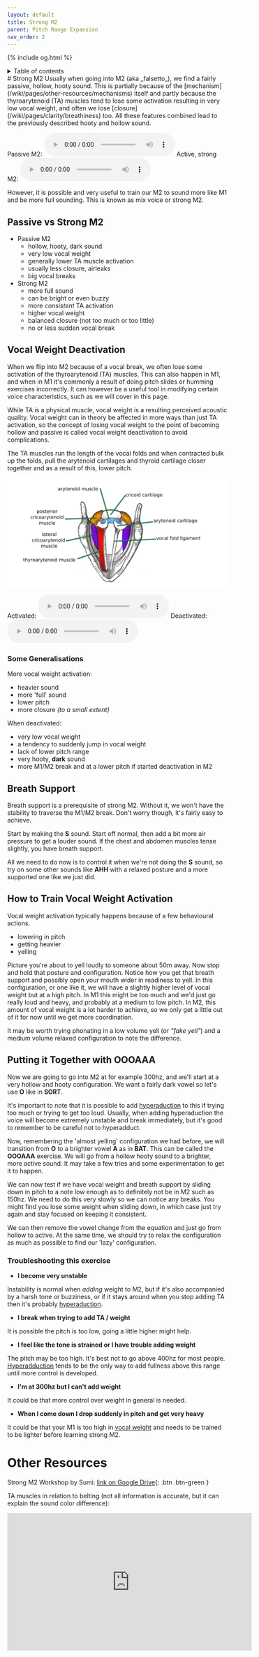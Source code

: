 ```yaml
---
layout: default
title: Strong M2
parent: Pitch Range Expansion
nav_order: 2
---
```

{% include og.html %}
<details closed markdown="block">
  <summary>
    Table of contents
  </summary>
{: .text-delta }
1. TOC
{:toc}
</details>
# Strong M2
Usually when going into M2 (aka _falsetto_), we find a fairly passive, hollow, hooty sound. This is partially because of the [mechanism](/wiki/pages/other-resources/mechanisms) itself and partly because the thyroarytenoid (TA) muscles tend to lose some activation resulting in very low vocal weight, and often we lose [closure](/wiki/pages/clarity/breathiness) too. All these features combined lead to the previously described hooty and hollow sound.

Passive M2:
<audio controls> <source src="/audio/tone-m2-passive.ogg" type="audio/ogg"> Your browser does not support the audio element. </audio>
Active, strong M2:
<audio controls> <source src="/audio/tone-m2-active.ogg" type="audio/ogg"> Your browser does not support the audio element. </audio>

However, it is possible and very useful to train our M2 to sound more like M1 and be more full sounding. This is known as mix voice or strong M2.

## Passive vs Strong M2
- Passive M2
  - hollow, hooty, dark sound
  - very low vocal weight
  - generally lower TA muscle activation
  - usually less closure, airleaks
  - big vocal breaks
- Strong M2
  - more full sound
  - can be bright or even buzzy
  - more _consistent_ TA activation
  - higher vocal weight
  - balanced closure (not too much or too little)
  - no or less sudden vocal break

## Vocal Weight Deactivation
When we flip into M2 because of a vocal break, we often lose some activation of the thyroarytenoid (TA) muscles. This can also happen in M1, and when in M1 it's commonly a result of doing pitch slides or humming exercises incorrectly. It can however be a useful tool in modifying certain voice characteristics, such as we will cover in this page.

While TA is a physical muscle, vocal weight is a resulting perceived acoustic quality. Vocal weight can in theory be affected in more ways than just TA activation, so the concept of losing vocal weight to the point of becoming hollow and passive is called vocal weight deactivation to avoid complications.

The TA muscles run the length of the vocal folds and when contracted bulk up the folds, pull the arytenoid cartilages and thyroid cartilage closer together and as a result of this, lower pitch.

![muscles](/img/diagram-larynx-intrinsic.jpg)

Activated:
<audio controls> <source src="/audio/ta-activation.ogg" type="audio/ogg"> Your browser does not support the audio element. </audio>
Deactivated:
<audio controls> <source src="/audio/ta-deactivation.ogg" type="audio/ogg"> Your browser does not support the audio element. </audio>


### Some Generalisations
More vocal weight activation:
- heavier sound
- more 'full' sound
- lower pitch
- more closure _(to a small extent)_

When deactivated:
- very low vocal weight
- a tendency to suddenly jump in vocal weight
- lack of lower pitch range
- very hooty, <b class="hlblue">dark</b> sound
- more M1/M2 break and at a lower pitch if started deactivation in M2


## Breath Support
Breath support is a prerequisite of strong M2. Without it, we won't have the stability to traverse the M1/M2 break. Don't worry though, it's fairly easy to achieve.

Start by making the <b class="hlblue">S</b> sound. Start off normal, then add a bit more air pressure to get a louder sound. If the chest and abdomen muscles tense slightly, you have breath support.

All we need to do now is to control it when we're not doing the <b class="hlblue">S</b> sound, so try on some other sounds like <b class="hlblue">AHH</b>  with a relaxed posture and a more supported one like we just did.


## How to Train Vocal Weight Activation
Vocal weight activation typically happens because of a few behavioural actions.
- lowering in pitch
- getting heavier
- yelling

Picture you're about to yell loudly to someone about 50m away. Now stop and hold that posture and configuration. Notice how you get that breath support and possibly open your mouth wider in readiness to yell. In this configuration, or one like it, we will have a slightly higher level of vocal weight but at a high pitch. In M1 this might be too much and we'd just go really loud and heavy, and probably at a medium to low pitch. In M2, this amount of vocal weight is a lot harder to achieve, so we only get a little out of it for now until we get more coordination.

It may be worth trying phonating in a low volume yell (or _"fake yell"_) and a medium volume relaxed configuration to note the difference.


## Putting it Together with OOOAAA
Now we are going to go into M2 at for example 300hz, and we'll start at a very hollow and hooty configuration. We want a fairly dark vowel so let's use <b class="hlblue">O</b> like in <b class="hlblue">SORT</b>.

It's important to note that it is possible to add [hyperaduction](/wiki/pages/various/hyperadduction) to this if trying too much or trying to get too loud. Usually, when adding hyperaduction the voice will become extremely unstable and break immediately, but it's good to remember to be careful not to hyperadduct.

Now, remembering the 'almost yelling' configuration we had before, we will transition from <b class="hlblue">O</b> to a brighter vowel <b class="hlyellow">A</b> as in <b class="hlyellow">BAT</b>. This can be called the <b class="hlgreen">OOOAAA</b> exercise. We will go from a hollow hooty sound to a brighter, more active sound. It may take a few tries and some experimentation to get it to happen.

We can now test if we have vocal weight and breath support by sliding down in pitch to a note low enough as to definitely not be in M2 such as 150hz. We need to do this very slowly so we can notice any breaks. You might find you lose some weight when sliding down, in which case just try again and stay focused on keeping it consistent.

We can then remove the vowel change from the equation and just go from hollow to active. At the same time, we should try to relax the configuration as much as possible to find our 'lazy' configuration.

### Troubleshooting this exercise

- **I become very unstable**

Instability is normal when _adding_ weight to M2, but if it's also accompanied by a harsh tone or buzziness, or if it stays around when you stop adding TA then it's probably [hyperaduction](/wiki/pages/various/hyperadduction).

- **I break when trying to add TA / weight**

It is possible the pitch is too low, going a little higher might help.

- **I feel like the tone is strained or I have trouble adding weight**

The pitch may be too high. It's best not to go above 400hz for most people. [Hyperadduction](/wiki/pages/various/hyperadduction) tends to be the only way to add fullness above this range until more control is developed.

- **I'm at 300hz but I can't add weight**

It could be that more control over weight in general is needed.

- **When I come down I drop suddenly in pitch and get very heavy**

It could be that your M1 is too high in [vocal weight](/wiki/pages/vocal-weight) and needs to be trained to be lighter before learning strong M2.


# Other Resources

Strong M2 Workshop by Sumi:
[link on Google Drive](https://drive.google.com/file/d/19gdaBC4ECDBajFYUV7JbbJT6pAoUr64H/view?usp=sharing){: .btn .btn-green }

TA muscles in relation to belting (not all information is accurate, but it can explain the sound color difference):
<p align="left">
  <iframe width="560" height="315" src="https://www.youtube.com/embed/GI4vPNLT7a4" title="YouTube video player" frameborder="0" allow="accelerometer; autoplay; clipboard-write; encrypted-media; gyroscope; picture-in-picture" allowfullscreen></iframe>
</p>









<!--  -->
